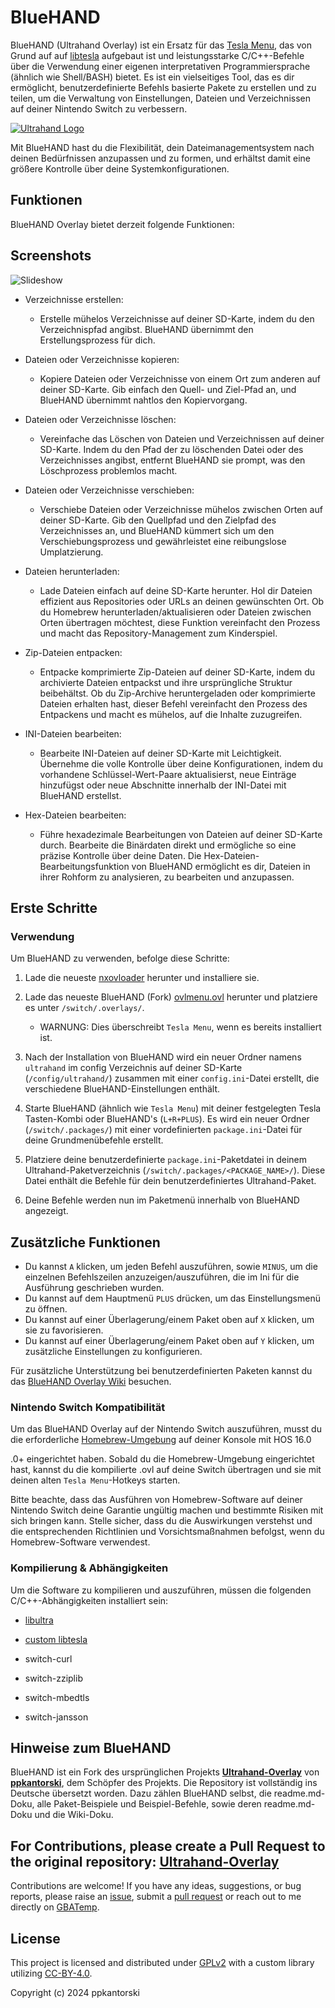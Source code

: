 # BlueHAND

BlueHAND (Ultrahand Overlay) ist ein Ersatz für das [Tesla Menu](https://github.com/WerWolv/Tesla-Menu), das von Grund auf auf [libtesla](https://github.com/WerWolv/libtesla) aufgebaut ist und leistungsstarke C/C++-Befehle über die Verwendung einer eigenen interpretativen Programmiersprache (ähnlich wie Shell/BASH) bietet. Es ist ein vielseitiges Tool, das es dir ermöglicht, benutzerdefinierte Befehls basierte Pakete zu erstellen und zu teilen, um die Verwaltung von Einstellungen, Dateien und Verzeichnissen auf deiner Nintendo Switch zu verbessern.

[![Ultrahand Logo](.pics/banner.gif)](https://gbatemp.net/threads/ultrahand-overlay-the-fully-craft-able-overlay-executor.633560/)

Mit BlueHAND hast du die Flexibilität, dein Dateimanagementsystem nach deinen Bedürfnissen anzupassen und zu formen, und erhältst damit eine größere Kontrolle über deine Systemkonfigurationen.

## Funktionen

BlueHAND Overlay bietet derzeit folgende Funktionen:

## Screenshots

![Slideshow](https://gbatemp.net/attachments/ezgif-4-024e7852d3-gif.400949/)

- Verzeichnisse erstellen:
  - Erstelle mühelos Verzeichnisse auf deiner SD-Karte, indem du den Verzeichnispfad angibst. BlueHAND übernimmt den Erstellungsprozess für dich.

- Dateien oder Verzeichnisse kopieren:
  - Kopiere Dateien oder Verzeichnisse von einem Ort zum anderen auf deiner SD-Karte. Gib einfach den Quell- und Ziel-Pfad an, und BlueHAND übernimmt nahtlos den Kopiervorgang.

- Dateien oder Verzeichnisse löschen:
  - Vereinfache das Löschen von Dateien und Verzeichnissen auf deiner SD-Karte. Indem du den Pfad der zu löschenden Datei oder des Verzeichnisses angibst, entfernt BlueHAND sie prompt, was den Löschprozess problemlos macht.

- Dateien oder Verzeichnisse verschieben:
  - Verschiebe Dateien oder Verzeichnisse mühelos zwischen Orten auf deiner SD-Karte. Gib den Quellpfad und den Zielpfad des Verzeichnisses an, und BlueHAND kümmert sich um den Verschiebungsprozess und gewährleistet eine reibungslose Umplatzierung.

- Dateien herunterladen:
  - Lade Dateien einfach auf deine SD-Karte herunter. Hol dir Dateien effizient aus Repositories oder URLs an deinen gewünschten Ort. Ob du Homebrew herunterladen/aktualisieren oder Dateien zwischen Orten übertragen möchtest, diese Funktion vereinfacht den Prozess und macht das Repository-Management zum Kinderspiel.

- Zip-Dateien entpacken:
  - Entpacke komprimierte Zip-Dateien auf deiner SD-Karte, indem du archivierte Dateien entpackst und ihre ursprüngliche Struktur beibehältst. Ob du Zip-Archive heruntergeladen oder komprimierte Dateien erhalten hast, dieser Befehl vereinfacht den Prozess des Entpackens und macht es mühelos, auf die Inhalte zuzugreifen.

- INI-Dateien bearbeiten:
  - Bearbeite INI-Dateien auf deiner SD-Karte mit Leichtigkeit. Übernehme die volle Kontrolle über deine Konfigurationen, indem du vorhandene Schlüssel-Wert-Paare aktualisierst, neue Einträge hinzufügst oder neue Abschnitte innerhalb der INI-Datei mit BlueHAND erstellst.

- Hex-Dateien bearbeiten:
  - Führe hexadezimale Bearbeitungen von Dateien auf deiner SD-Karte durch. Bearbeite die Binärdaten direkt und ermögliche so eine präzise Kontrolle über deine Daten. Die Hex-Dateien-Bearbeitungsfunktion von BlueHAND ermöglicht es dir, Dateien in ihrer Rohform zu analysieren, zu bearbeiten und anzupassen.

## Erste Schritte

### Verwendung

Um BlueHAND zu verwenden, befolge diese Schritte:

1. Lade die neueste [nxovloader](https://github.com/WerWolv/nx-ovlloader) herunter und installiere sie.
2. Lade das neueste BlueHAND (Fork) [ovlmenu.ovl](https://github.com/glitched-nx/BlueHAND-Overlay/releases/latest/download/ovlmenu.ovl) herunter und platziere es unter `/switch/.overlays/`.
    - WARNUNG: Dies überschreibt `Tesla Menu`, wenn es bereits installiert ist.
3. Nach der Installation von BlueHAND wird ein neuer Ordner namens `ultrahand` im config Verzeichnis auf deiner SD-Karte (`/config/ultrahand/`) zusammen mit einer `config.ini`-Datei erstellt, die verschiedene BlueHAND-Einstellungen enthält.
4. Starte BlueHAND (ähnlich wie `Tesla Menu`) mit deiner festgelegten Tesla Tasten-Kombi oder BlueHAND's (`L+R+PLUS`). Es wird ein neuer Ordner (`/switch/.packages/`) mit einer vordefinierten `package.ini`-Datei für deine Grundmenübefehle erstellt.

5. Platziere deine benutzerdefinierte `package.ini`-Paketdatei in deinem Ultrahand-Paketverzeichnis (`/switch/.packages/<PACKAGE_NAME>/`). Diese Datei enthält die Befehle für dein benutzerdefiniertes Ultrahand-Paket.
6. Deine Befehle werden nun im Paketmenü innerhalb von BlueHAND angezeigt.

## Zusätzliche Funktionen

- Du kannst `A` klicken, um jeden Befehl auszuführen, sowie `MINUS`, um die einzelnen Befehlszeilen anzuzeigen/auszuführen, die im Ini für die Ausführung geschrieben wurden.
- Du kannst auf dem Hauptmenü `PLUS` drücken, um das Einstellungsmenü zu öffnen.
- Du kannst auf einer Überlagerung/einem Paket oben auf `X` klicken, um sie zu favorisieren.
- Du kannst auf einer Überlagerung/einem Paket oben auf `Y` klicken, um zusätzliche Einstellungen zu konfigurieren.

Für zusätzliche Unterstützung bei benutzerdefinierten Paketen kannst du das [BlueHAND Overlay Wiki](https://github.com/glitched-nx/BlueHAND-Overlay/wiki) besuchen.

### Nintendo Switch Kompatibilität

Um das BlueHAND Overlay auf der Nintendo Switch auszuführen, musst du die erforderliche [Homebrew-Umgebung](https://github.com/Atmosphere-NX/Atmosphere) auf deiner Konsole mit HOS 16.0

.0+ eingerichtet haben. Sobald du die Homebrew-Umgebung eingerichtet hast, kannst du die kompilierte .ovl auf deine Switch übertragen und sie mit deinen alten `Tesla Menu`-Hotkeys starten.

Bitte beachte, dass das Ausführen von Homebrew-Software auf deiner Nintendo Switch deine Garantie ungültig machen und bestimmte Risiken mit sich bringen kann. Stelle sicher, dass du die Auswirkungen verstehst und die entsprechenden Richtlinien und Vorsichtsmaßnahmen befolgst, wenn du Homebrew-Software verwendest.

### Kompilierung & Abhängigkeiten

Um die Software zu kompilieren und auszuführen, müssen die folgenden C/C++-Abhängigkeiten installiert sein:

- [libultra](lib/libultra)
- [custom libtesla](lib/libtesla)

- switch-curl
- switch-zziplib
- switch-mbedtls
- switch-jansson

## Hinweise zum BlueHAND

BlueHAND ist ein Fork des ursprünglichen Projekts [**Ultrahand-Overlay**](https://github.com/ppkantorski/Ultrahand-Overlay) von [**ppkantorski**](https://github.com/ppkantorski), dem Schöpfer des Projekts. Die Repository ist vollständig ins Deutsche übersetzt worden. Dazu zählen BlueHAND selbst, die readme.md-Doku, alle Paket-Beispiele und Beispiel-Befehle, sowie deren readme.md-Doku und die Wiki-Doku.

## For Contributions, please create a Pull Request to the original repository: [**Ultrahand-Overlay**](https://github.com/ppkantorski/Ultrahand-Overlay)  

Contributions are welcome! If you have any ideas, suggestions, or bug reports, please raise an [issue](https://github.com/ppkantorski/Ultrahand-Overlay/issues/new/choose), submit a [pull request](https://github.com/ppkantorski/Ultrahand-Overlay/compare) or reach out to me directly on [GBATemp](https://gbatemp.net/threads/ultrahand-overlay-the-fully-craft-able-overlay-executor.633560/).

## License

This project is licensed and distributed under [GPLv2](LICENSE) with a custom library utilizing [CC-BY-4.0](SUB_LICENSE).

Copyright (c) 2024 ppkantorski
